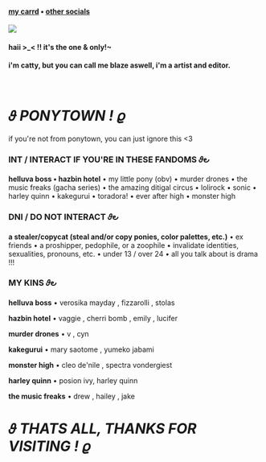 #### [my carrd](https://catty.crd.co/) • [other socials](https://linktr.ee/cattylogo) 

<img src="https://cdn.discordapp.com/attachments/896144373002162236/1299698418825822228/image.png?ex=671e25fa&is=671cd47a&hm=d6772ccd26e83cb92f62d982d57bf7baebed2dbb1bb8c73e1407c35e4cea4701&">

#### haii >_< !! it's the one & only!~
#### i'm catty, but you can call me blaze aswell, i'm a artist and editor. 
⠀
⠀
# 𝜗 *PONYTOWN* *!* 𝜚
if you're not from ponytown, you can just ignore this <3
### INT / INTERACT IF YOU'RE IN THESE FANDOMS 𝜗౿
**helluva boss • hazbin hotel** • my little pony (obv) • murder drones • the music freaks (gacha series) • the amazing ditigal circus • lolirock • sonic • harley quinn • kakegurui • toradora! • ever after high • monster high
### DNI / DO NOT INTERACT 𝜗౿
**a stealer/copycat (steal and/or copy ponies, color palettes, etc.)** •  ex friends • a proshipper, pedophile, or a zoophile •  invalidate identities, sexualities, pronouns, etc. • under 13 / over 24 • all you talk about is drama !!!
### MY KINS 𝜗౿
**helluva boss** • verosika mayday , fizzarolli , stolas

**hazbin hotel** • vaggie , cherri bomb , emily , lucifer

**murder drones** • v , cyn

**kakegurui** • mary saotome , yumeko jabami

**monster high** • cleo de'nile , spectra vondergiest

**harley quinn** • posion ivy, harley quinn

**the music freaks** • drew , hailey , jake

# 𝜗 *THATS ALL, THANKS FOR VISITING* *!* 𝜚
